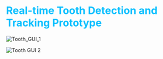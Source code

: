 # <span style="color:deepskyblue"> Real-time Tooth Detection and Tracking Prototype </span>

![Tooth_GUI_1](https://github.com/mmasdar/tooth-numbering-online/assets/51571289/be2d7b5f-5d16-40ba-ab00-33e2c15f6bc3)

![Tooth GUI 2](https://github.com/mmasdar/tooth-numbering-online/assets/51571289/dbaed1fd-9894-4631-ae42-52526dd9bf6a)
